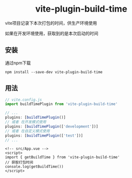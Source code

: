 <h1 align="center">vite-plugin-build-time</h1>

vite项目记录下本次打包的时间，供生产环境使用

如果在开发环境使用，获取到的是本次启动的时间

## 安装

通过npm下载

```base
npm install --save-dev vite-plugin-build-time
```

## 用法

```js
// vite.config.js
import buildTimePlugin from 'vite-plugin-build-time'

// ...
plugins: [buildTimePlugin()]
// 或者 在开发模式使用
plugins: [buildTimePlugin(['development'])]
// 或者 在自定义模式使用
plugins: [buildTimePlugin(['test'])]
// ...
```

```vue
<!-- src/App.vue -->
<script>
import { getBuildTime } from 'vite-plugin-build-time'
// 获取打包时间
console.log(getBuildTime())
</script>
```
